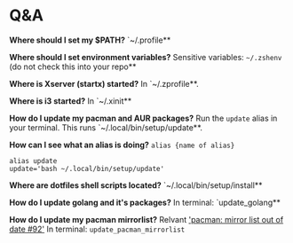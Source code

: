 # Q&A

**Where should I set my $PATH?**
`~/.profile**

**Where should I set environment variables?**
Sensitive variables: `~/.zshenv` (do not check this into your repo**

**Where is Xserver (startx) started?**
In `~/.zprofile**.

**Where is i3 started?**
In `~/.xinit**

**How do I update my pacman and AUR packages?**
Run the `update` alias in your terminal. This runs `~/.local/bin/setup/update**.

**How can I see what an alias is doing?**
`alias {name of alias}`
```
alias update
update='bash ~/.local/bin/setup/update'
```

**Where are dotfiles shell scripts located?**
`~/.local/bin/setup/install**

**How do I update golang and it's packages?**
In terminal: `update_golang**

**How do I update my pacman mirrorlist?**
Relvant ['pacman: mirror list out of date #92'](https://github.com/patrick-motard/dotfiles/issues/92)
In terminal: `update_pacman_mirrorlist`

